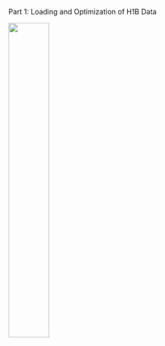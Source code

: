 



Part 1: Loading and Optimization of H1B Data

<img src="https://github.com/ankit-kothari/data_science_journey/blob/master/github_images/h1boptimizedplot.png" height="40%" width="40%">
